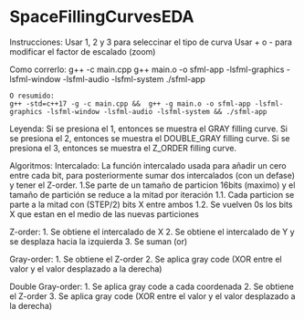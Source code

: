 # SpaceFillingCurvesEDA

Instrucciones:
    Usar 1, 2 y 3 para seleccinar el tipo de curva
    Usar + o - para modificar el factor de escalado (zoom)

Como correrlo:
    g++ -c main.cpp
    g++ main.o -o sfml-app -lsfml-graphics -lsfml-window -lsfml-audio -lsfml-system
    ./sfml-app

    O resumido:
    g++ -std=c++17 -g -c main.cpp &&  g++ -g main.o -o sfml-app -lsfml-graphics -lsfml-window -lsfml-audio -lsfml-system && ./sfml-app
 
Leyenda:
   Si se presiona el 1, entonces se muestra el GRAY filling curve.
   Si se presiona el 2, entonces se muestra el DOUBLE_GRAY filling curve.
   Si se presiona el 3, entonces se muestra el Z_ORDER filling curve.
   
   
Algoritmos:
  Intercalado: La función intercalado usada para añadir un cero entre cada bit, para posteriormente sumar dos intercalados (con un defase) y tener el Z-order.
    1.Se parte de un tamaño de particion 16bits (maximo) y el tamaño de partición se reduce a la mitad por iteración
      1.1. Cada particion se parte a la mitad con (STEP/2) bits X entre ambos
      1.2. Se vuelven 0s los bits X que estan en el medio de las nuevas particiones
      
  Z-order:
    1. Se obtiene el intercalado de X
    2. Se obtiene el intercalado de Y y se desplaza hacia la izquierda
    3. Se suman (or)
  
  Gray-order:
    1. Se obtiene el Z-order
    2. Se aplica gray code (XOR entre el valor y el valor desplazado a la derecha)

  Double Gray-order:
    1. Se aplica gray code a cada coordenada
    2. Se obtiene el Z-order
    3. Se aplica gray code (XOR entre el valor y el valor desplazado a la derecha)

      
    
 
 
 
 
